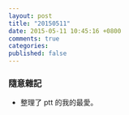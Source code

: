 ```yaml
---
layout: post
title: "20150511"
date: 2015-05-11 10:45:16 +0800
comments: true
categories: 
published: false
---
```


### 隨意雜記

- 整理了 ptt 的我的最愛。
